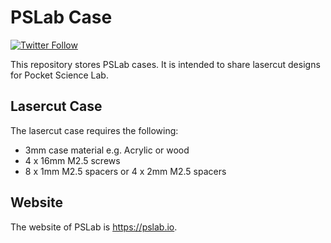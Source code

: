 # PSLab Case

[![Twitter Follow](https://img.shields.io/twitter/follow/pslabio.svg?style=social&label=Follow&maxAge=2592000?style=flat-square)](https://twitter.com/pslabio)

This repository stores PSLab cases. It is intended to share lasercut designs for Pocket Science Lab.

## Lasercut Case

The lasercut case requires the following:
* 3mm case material e.g. Acrylic or wood
* 4 x 16mm M2.5 screws
* 8 x 1mm M2.5 spacers or 4 x 2mm M2.5 spacers

## Website

The website of PSLab is https://pslab.io.
